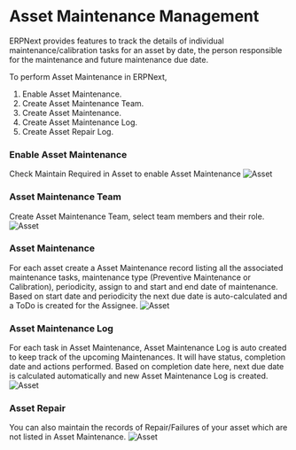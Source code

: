 # Asset Maintenance Management
ERPNext provides features to track the details of individual maintenance/calibration tasks for an asset by date, the person responsible for the maintenance and future maintenance due date.

To perform Asset Maintenance in ERPNext,

  1. Enable Asset Maintenance.
  2. Create Asset Maintenance Team.
  3. Create Asset Maintenance.
  4. Create Asset Maintenance Log.
  5. Create Asset Repair Log.

### Enable Asset Maintenance
Check Maintain Required in Asset to enable Asset Maintenance
<img class="screenshot" alt="Asset" src="/assets/erpnext_docs/assets/img/asset/maintenance_required.png">

### Asset Maintenance Team
Create Asset Maintenance Team, select team members and their role.
<img class="screenshot" alt="Asset" src="/assets/erpnext_docs/assets/img/asset/asset_maintenance_team.png">


### Asset Maintenance
For each asset create a Asset Maintenance record listing all the associated maintenance tasks, maintenance type (Preventive Maintenance or Calibration), periodicity, assign to and start and end date of maintenance. Based on start date and periodicity the next due date is auto-calculated and a ToDo is created for the Assignee.
<img class="screenshot" alt="Asset" src="/assets/erpnext_docs/assets/img/asset/asset_maintenance.png">

### Asset Maintenance Log
For each task in Asset Maintenance, Asset Maintenance Log is auto created to keep track of the upcoming Maintenances. It will have status, completion date and actions performed. Based on completion date here, next due date is calculated automatically and new Asset Maintenance Log is created.
<img class="screenshot" alt="Asset" src="/assets/erpnext_docs/assets/img/asset/asset_maintenance_log.png">

### Asset Repair
You can also maintain the records of Repair/Failures of your asset which are not listed in Asset Maintenance.
<img class="screenshot" alt="Asset" src="/assets/erpnext_docs/assets/img/asset/asset_repair.png">